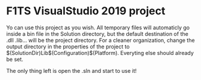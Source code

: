 # F1TS VisualStudio 2019 project

Yo can use this project as you wish.
All temporary files will automaticly go inside a bin file in the Solution directory,
but the default destination of the .dll .lib... will be the project directory. For a cleaner 
organization, change the output directory in the properties of the project to $(SolutionDir)Lib\$(Configuration)\$(Platform).
Everyting else should already be set. 

The only thing left is open the .sln and start to use it!